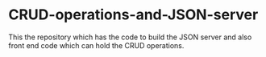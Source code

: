 # CRUD-operations-and-JSON-server
This the repository which has the code to build the JSON server and also front end code which can hold the CRUD operations.
